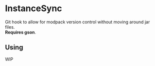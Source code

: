 # InstanceSync
Git hook to allow for modpack version control without moving around jar files.  
**Requires gson**.

## Using

WIP
